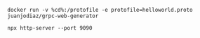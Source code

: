 `docker run -v %cd%:/protofile -e protofile=helloworld.proto juanjodiaz/grpc-web-generator`

`npx http-server --port 9090`